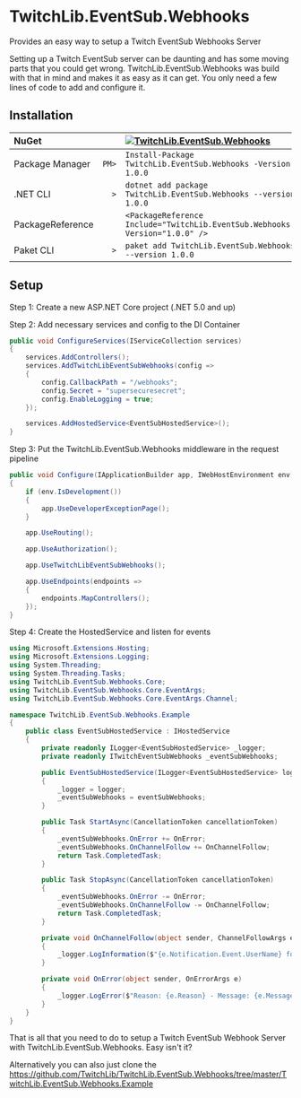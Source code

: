 # TwitchLib.EventSub.Webhooks
Provides an easy way to setup a Twitch EventSub Webhooks Server

Setting up a Twitch EventSub server can be daunting and has some moving parts that you could get wrong.
TwitchLib.EventSub.Webhooks was build with that in mind and makes it as easy as it can get.
You only need a few lines of code to add and configure it.

## Installation

| NuGet            |       | [![TwitchLib.EventSub.Webhooks][1]][2]                                       |
| :--------------- | ----: | :--------------------------------------------------------------------------- |
| Package Manager  | `PM>` | `Install-Package TwitchLib.EventSub.Webhooks -Version 1.0.0`                 |
| .NET CLI         | `>`   | `dotnet add package TwitchLib.EventSub.Webhooks --version 1.0.0`             |
| PackageReference |       | `<PackageReference Include="TwitchLib.EventSub.Webhooks" Version="1.0.0" />` |
| Paket CLI        | `>`   | `paket add TwitchLib.EventSub.Webhooks --version 1.0.0`                      |

[1]: https://img.shields.io/nuget/v/TwitchLib.EventSub.Webhooks.svg?label=TwitchLib.EventSub.Webhooks
[2]: https://www.nuget.org/packages/TwitchLib.EventSub.Webhooks

## Setup

Step 1: Create a new ASP.NET Core project (.NET 5.0 and up)

Step 2: Add necessary services and config to the DI Container

```csharp
public void ConfigureServices(IServiceCollection services)
{
    services.AddControllers();
    services.AddTwitchLibEventSubWebhooks(config =>
    {
        config.CallbackPath = "/webhooks";
        config.Secret = "supersecuresecret";
        config.EnableLogging = true;
    });

    services.AddHostedService<EventSubHostedService>();
}
```

Step 3: Put the TwitchLib.EventSub.Webhooks middleware in the request pipeline

```csharp
public void Configure(IApplicationBuilder app, IWebHostEnvironment env)
{
    if (env.IsDevelopment())
    {
        app.UseDeveloperExceptionPage();
    }

    app.UseRouting();

    app.UseAuthorization();

    app.UseTwitchLibEventSubWebhooks();

    app.UseEndpoints(endpoints =>
    {
        endpoints.MapControllers();
    });
}
```

Step 4: Create the HostedService and listen for events

```csharp
using Microsoft.Extensions.Hosting;
using Microsoft.Extensions.Logging;
using System.Threading;
using System.Threading.Tasks;
using TwitchLib.EventSub.Webhooks.Core;
using TwitchLib.EventSub.Webhooks.Core.EventArgs;
using TwitchLib.EventSub.Webhooks.Core.EventArgs.Channel;

namespace TwitchLib.EventSub.Webhooks.Example
{
    public class EventSubHostedService : IHostedService
    {
        private readonly ILogger<EventSubHostedService> _logger;
        private readonly ITwitchEventSubWebhooks _eventSubWebhooks;

        public EventSubHostedService(ILogger<EventSubHostedService> logger, ITwitchEventSubWebhooks eventSubWebhooks)
        {
            _logger = logger;
            _eventSubWebhooks = eventSubWebhooks;
        }

        public Task StartAsync(CancellationToken cancellationToken)
        {
            _eventSubWebhooks.OnError += OnError;
            _eventSubWebhooks.OnChannelFollow += OnChannelFollow;
            return Task.CompletedTask;
        }

        public Task StopAsync(CancellationToken cancellationToken)
        {
            _eventSubWebhooks.OnError -= OnError;
            _eventSubWebhooks.OnChannelFollow -= OnChannelFollow;
            return Task.CompletedTask;
        }

        private void OnChannelFollow(object sender, ChannelFollowArgs e)
        {
            _logger.LogInformation($"{e.Notification.Event.UserName} followed {e.Notification.Event.BroadcasterUserName} at {e.Notification.Event.FollowedAt.ToUniversalTime()}");
        }

        private void OnError(object sender, OnErrorArgs e)
        {
            _logger.LogError($"Reason: {e.Reason} - Message: {e.Message}");
        }
    }
}
```


That is all that you need to do to setup a Twitch EventSub Webhook Server with TwitchLib.EventSub.Webhooks.
Easy isn't it?

Alternatively you can also just clone the https://github.com/TwitchLib/TwitchLib.EventSub.Webhooks/tree/master/TwitchLib.EventSub.Webhooks.Example
